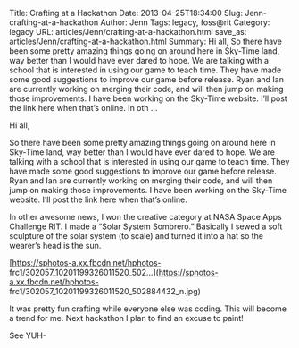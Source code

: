 Title: Crafting at a Hackathon
Date: 2013-04-25T18:34:00
Slug: Jenn-crafting-at-a-hackathon
Author: Jenn
Tags: legacy, foss@rit
Category: legacy
URL: articles/Jenn/crafting-at-a-hackathon.html
save_as: articles/Jenn/crafting-at-a-hackathon.html
Summary: Hi all,  So there have been some pretty amazing things going on around here in Sky-Time land, way better than I would have ever dared to hope. We are talking with a school that is interested in using our game to teach time. They have made some good suggestions to improve our game before release. Ryan and Ian are currently working on merging their code, and will then jump on making those improvements. I have been working on the Sky-Time website. I’ll post the link here when that’s online.  In oth ... 

Hi all,

So there have been some pretty amazing things going on around here in Sky-Time
land, way better than I would have ever dared to hope. We are talking with a
school that is interested in using our game to teach time. They have made some
good suggestions to improve our game before release. Ryan and Ian are
currently working on merging their code, and will then jump on making those
improvements. I have been working on the Sky-Time website. I’ll post the link
here when that’s online.

In other awesome news, I won the creative category at NASA Space Apps
Challenge RIT. I made a “Solar System Sombrero.” Basically I sewed a soft
sculpture of the solar system (to scale) and turned it into a hat so the
wearer’s head is the sun.

[https://sphotos-a.xx.fbcdn.net/hphotos-
frc1/302057_10201199326011520_502...](https://sphotos-a.xx.fbcdn.net/hphotos-
frc1/302057_10201199326011520_502884432_n.jpg)

It was pretty fun crafting while everyone else was coding. This will become a
trend for me. Next hackathon I plan to find an excuse to paint!

See YUH-

